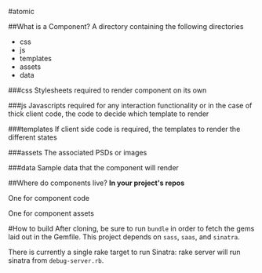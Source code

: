 #atomic

##What is a Component?
A directory containing the following directories
- css
- js
- templates
- assets
- data 

###css 
Stylesheets required to render component on its own

###js
Javascripts required for any interaction functionality or in the case of thick client code, the code to decide which template to render

###templates
If client side code is required, the templates to render the different states

###assets
The associated PSDs or images

###data
Sample data that the component will render


##Where do components live?
**In your project's repos**

One for component code

One for component assets


#How to build
After cloning, be sure to run `bundle` in order to fetch the gems laid out in the Gemfile. This project depends on `sass`, `saas`, and `sinatra`.

There is currently a single rake target to run Sinatra:
    rake server
will run sinatra from `debug-server.rb`.
